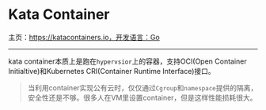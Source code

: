 # Kata Container

主页：https://katacontainers.io，开发语言：Go

----

kata container本质上是跑在`hypervsior`上的容器，支持OCI(Open Container Initialtive)和Kubernetes CRI(Container Runtime Interface)接口。

> 当利用container实现公有云时，仅仅通过`Cgroup`和`namespace`提供的隔离，安全性还是不够。很多人在VM里设置container，但是这样性能损耗很大。


